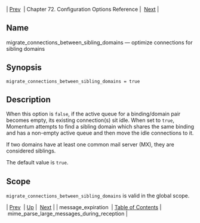 | [Prev](conf.ref.message_expiration)  | Chapter 72. Configuration Options Reference |  [Next](conf.ref.mime_parse_large_messages_during_reception) |

<a name="conf.ref.migrate_connections_between_sibling_domains"></a>
## Name

migrate_connections_between_sibling_domains — optimize connections for sibling domains

## Synopsis

`migrate_connections_between_sibling_domains = true`

<a name="idp25549408"></a>
## Description

When this option is `false`, if the active queue for a binding/domain pair becomes empty, its existing connection(s) sit idle. When set to `true`, Momentum attempts to find a sibling domain which shares the same binding and has a non-empty active queue and then move the idle connections to it.

If two domains have at least one common mail server (MX), they are considered siblings.

The default value is `true`.

<a name="idp25553840"></a>
## Scope

`migrate_connections_between_sibling_domains` is valid in the global scope.

| [Prev](conf.ref.message_expiration)  | [Up](config.options.ref) |  [Next](conf.ref.mime_parse_large_messages_during_reception) |
| message_expiration  | [Table of Contents](index) |  mime_parse_large_messages_during_reception |

